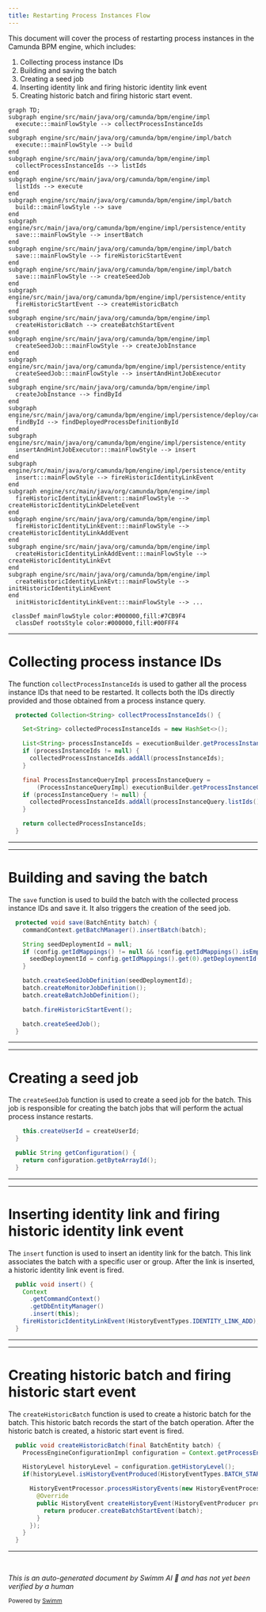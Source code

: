 ```yaml
---
title: Restarting Process Instances Flow
---
```

This document will cover the process of restarting process instances in the Camunda BPM engine, which includes:

1. Collecting process instance IDs
2. Building and saving the batch
3. Creating a seed job
4. Inserting identity link and firing historic identity link event
5. Creating historic batch and firing historic start event.

```mermaid
graph TD;
subgraph engine/src/main/java/org/camunda/bpm/engine/impl
  execute:::mainFlowStyle --> collectProcessInstanceIds
end
subgraph engine/src/main/java/org/camunda/bpm/engine/impl/batch
  execute:::mainFlowStyle --> build
end
subgraph engine/src/main/java/org/camunda/bpm/engine/impl
  collectProcessInstanceIds --> listIds
end
subgraph engine/src/main/java/org/camunda/bpm/engine/impl
  listIds --> execute
end
subgraph engine/src/main/java/org/camunda/bpm/engine/impl/batch
  build:::mainFlowStyle --> save
end
subgraph engine/src/main/java/org/camunda/bpm/engine/impl/persistence/entity
  save:::mainFlowStyle --> insertBatch
end
subgraph engine/src/main/java/org/camunda/bpm/engine/impl/batch
  save:::mainFlowStyle --> fireHistoricStartEvent
end
subgraph engine/src/main/java/org/camunda/bpm/engine/impl/batch
  save:::mainFlowStyle --> createSeedJob
end
subgraph engine/src/main/java/org/camunda/bpm/engine/impl/persistence/entity
  fireHistoricStartEvent --> createHistoricBatch
end
subgraph engine/src/main/java/org/camunda/bpm/engine/impl
  createHistoricBatch --> createBatchStartEvent
end
subgraph engine/src/main/java/org/camunda/bpm/engine/impl
  createSeedJob:::mainFlowStyle --> createJobInstance
end
subgraph engine/src/main/java/org/camunda/bpm/engine/impl/persistence/entity
  createSeedJob:::mainFlowStyle --> insertAndHintJobExecutor
end
subgraph engine/src/main/java/org/camunda/bpm/engine/impl
  createJobInstance --> findById
end
subgraph engine/src/main/java/org/camunda/bpm/engine/impl/persistence/deploy/cache/DeploymentCache.java
  findById --> findDeployedProcessDefinitionById
end
subgraph engine/src/main/java/org/camunda/bpm/engine/impl/persistence/entity
  insertAndHintJobExecutor:::mainFlowStyle --> insert
end
subgraph engine/src/main/java/org/camunda/bpm/engine/impl/persistence/entity
  insert:::mainFlowStyle --> fireHistoricIdentityLinkEvent
end
subgraph engine/src/main/java/org/camunda/bpm/engine/impl
  fireHistoricIdentityLinkEvent:::mainFlowStyle --> createHistoricIdentityLinkDeleteEvent
end
subgraph engine/src/main/java/org/camunda/bpm/engine/impl
  fireHistoricIdentityLinkEvent:::mainFlowStyle --> createHistoricIdentityLinkAddEvent
end
subgraph engine/src/main/java/org/camunda/bpm/engine/impl
  createHistoricIdentityLinkAddEvent:::mainFlowStyle --> createHistoricIdentityLinkEvt
end
subgraph engine/src/main/java/org/camunda/bpm/engine/impl
  createHistoricIdentityLinkEvt:::mainFlowStyle --> initHistoricIdentityLinkEvent
end
  initHistoricIdentityLinkEvent:::mainFlowStyle --> ...

 classDef mainFlowStyle color:#000000,fill:#7CB9F4
  classDef rootsStyle color:#000000,fill:#00FFF4
```

<SwmSnippet path="/engine/src/main/java/org/camunda/bpm/engine/impl/migration/AbstractMigrationCmd.java" line="64">

---

# Collecting process instance IDs

The function `collectProcessInstanceIds` is used to gather all the process instance IDs that need to be restarted. It collects both the IDs directly provided and those obtained from a process instance query.

```java
  protected Collection<String> collectProcessInstanceIds() {

    Set<String> collectedProcessInstanceIds = new HashSet<>();

    List<String> processInstanceIds = executionBuilder.getProcessInstanceIds();
    if (processInstanceIds != null) {
      collectedProcessInstanceIds.addAll(processInstanceIds);
    }

    final ProcessInstanceQueryImpl processInstanceQuery =
        (ProcessInstanceQueryImpl) executionBuilder.getProcessInstanceQuery();
    if (processInstanceQuery != null) {
      collectedProcessInstanceIds.addAll(processInstanceQuery.listIds());
    }

    return collectedProcessInstanceIds;
  }
```

---

</SwmSnippet>

<SwmSnippet path="/engine/src/main/java/org/camunda/bpm/engine/impl/batch/builder/BatchBuilder.java" line="163">

---

# Building and saving the batch

The `save` function is used to build the batch with the collected process instance IDs and save it. It also triggers the creation of the seed job.

```java
  protected void save(BatchEntity batch) {
    commandContext.getBatchManager().insertBatch(batch);

    String seedDeploymentId = null;
    if (config.getIdMappings() != null && !config.getIdMappings().isEmpty()) {
      seedDeploymentId = config.getIdMappings().get(0).getDeploymentId();
    }

    batch.createSeedJobDefinition(seedDeploymentId);
    batch.createMonitorJobDefinition();
    batch.createBatchJobDefinition();

    batch.fireHistoricStartEvent();

    batch.createSeedJob();
  }
```

---

</SwmSnippet>

<SwmSnippet path="/engine/src/main/java/org/camunda/bpm/engine/impl/batch/BatchEntity.java" line="171">

---

# Creating a seed job

The `createSeedJob` function is used to create a seed job for the batch. This job is responsible for creating the batch jobs that will perform the actual process instance restarts.

```java
    this.createUserId = createUserId;
  }

  public String getConfiguration() {
    return configuration.getByteArrayId();
  }

```

---

</SwmSnippet>

<SwmSnippet path="/engine/src/main/java/org/camunda/bpm/engine/impl/persistence/entity/IdentityLinkEntity.java" line="82">

---

# Inserting identity link and firing historic identity link event

The `insert` function is used to insert an identity link for the batch. This link associates the batch with a specific user or group. After the link is inserted, a historic identity link event is fired.

```java
  public void insert() {
    Context
      .getCommandContext()
      .getDbEntityManager()
      .insert(this);
    fireHistoricIdentityLinkEvent(HistoryEventTypes.IDENTITY_LINK_ADD);
  }
```

---

</SwmSnippet>

<SwmSnippet path="/engine/src/main/java/org/camunda/bpm/engine/impl/persistence/entity/HistoricBatchManager.java" line="97">

---

# Creating historic batch and firing historic start event

The `createHistoricBatch` function is used to create a historic batch for the batch. This historic batch records the start of the batch operation. After the historic batch is created, a historic start event is fired.

```java
  public void createHistoricBatch(final BatchEntity batch) {
    ProcessEngineConfigurationImpl configuration = Context.getProcessEngineConfiguration();

    HistoryLevel historyLevel = configuration.getHistoryLevel();
    if(historyLevel.isHistoryEventProduced(HistoryEventTypes.BATCH_START, batch)) {

      HistoryEventProcessor.processHistoryEvents(new HistoryEventProcessor.HistoryEventCreator() {
        @Override
        public HistoryEvent createHistoryEvent(HistoryEventProducer producer) {
          return producer.createBatchStartEvent(batch);
        }
      });
    }
  }
```

---

</SwmSnippet>

&nbsp;

*This is an auto-generated document by Swimm AI 🌊 and has not yet been verified by a human*

<SwmMeta version="3.0.0" repo-id="Z2l0aHViJTNBJTNBQ2l0aS1jYW11bmRhJTNBJTNBZ2lsYWRuYXZvdA==" repo-name="Citi-camunda" doc-type="flows"><sup>Powered by [Swimm](/)</sup></SwmMeta>
